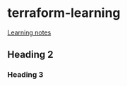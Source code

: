 # terraform-learning

[Learning notes](https://github.com/srirymec/terraform-learning/blob/main/Terraform-learning-notes)

## Heading 2

### Heading 3
